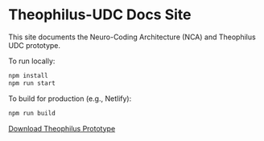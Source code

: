 
# Theophilus-UDC Docs Site

This site documents the Neuro-Coding Architecture (NCA) and Theophilus UDC prototype.

To run locally:

```bash
npm install
npm run start
```

To build for production (e.g., Netlify):

```bash
npm run build
```
[Download Theophilus Prototype](https://github.com/jbhinky/Theophilus-UDC/archive/refs/heads/main.zip)
